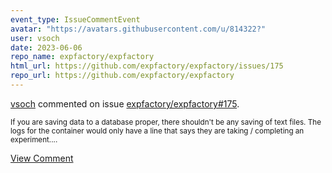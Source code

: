 ```yaml
---
event_type: IssueCommentEvent
avatar: "https://avatars.githubusercontent.com/u/814322?"
user: vsoch
date: 2023-06-06
repo_name: expfactory/expfactory
html_url: https://github.com/expfactory/expfactory/issues/175
repo_url: https://github.com/expfactory/expfactory
---
```


<a href='https://github.com/vsoch' target='_blank'>vsoch</a> commented on issue <a href='https://github.com/expfactory/expfactory/issues/175' target='_blank'>expfactory/expfactory#175</a>.

<small>If you are saving data to a database proper, there shouldn't be any saving of text files. The logs for the container would only have a line that says they are taking / completing an experiment....</small>

<a href='https://github.com/expfactory/expfactory/issues/175' target='_blank'>View Comment</a>